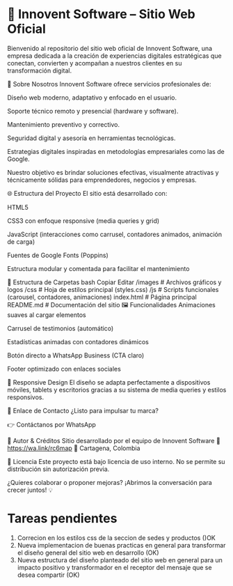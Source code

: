 <h1> 🧠 Innovent Software – Sitio Web Oficial </h1>
Bienvenido al repositorio del sitio web oficial de Innovent Software, una empresa dedicada a la creación de experiencias digitales estratégicas que conectan, convierten y acompañan a nuestros clientes en su transformación digital.

🚀 Sobre Nosotros
Innovent Software ofrece servicios profesionales de:

Diseño web moderno, adaptativo y enfocado en el usuario.

Soporte técnico remoto y presencial (hardware y software).

Mantenimiento preventivo y correctivo.

Seguridad digital y asesoría en herramientas tecnológicas.

Estrategias digitales inspiradas en metodologías empresariales como las de Google.

Nuestro objetivo es brindar soluciones efectivas, visualmente atractivas y técnicamente sólidas para emprendedores, negocios y empresas.

🌐 Estructura del Proyecto
El sitio está desarrollado con:

HTML5

CSS3 con enfoque responsive (media queries y grid)

JavaScript (interacciones como carrusel, contadores animados, animación de carga)

Fuentes de Google Fonts (Poppins)

Estructura modular y comentada para facilitar el mantenimiento

📁 Estructura de Carpetas
bash
Copiar
Editar
/images        # Archivos gráficos y logos
/css           # Hoja de estilos principal (styles.css)
/js            # Scripts funcionales (carousel, contadores, animaciones)
index.html     # Página principal
README.md      # Documentación del sitio
🖼️ Funcionalidades
Animaciones suaves al cargar elementos

Carrusel de testimonios (automático)

Estadísticas animadas con contadores dinámicos

Botón directo a WhatsApp Business (CTA claro)

Footer optimizado con enlaces sociales

📱 Responsive Design
El diseño se adapta perfectamente a dispositivos móviles, tablets y escritorios gracias a su sistema de media queries y estilos responsivos.

📲 Enlace de Contacto
¿Listo para impulsar tu marca?

👉 Contáctanos por WhatsApp

🧠 Autor & Créditos
Sitio desarrollado por el equipo de Innovent Software
📧 https://wa.link/rc6map 
📍 Cartagena, Colombia

📄 Licencia
Este proyecto está bajo licencia de uso interno. No se permite su distribución sin autorización previa.

¿Quieres colaborar o proponer mejoras?
¡Abrimos la conversación para crecer juntos! 💡

<h1>Tareas pendientes </h1>

1. Correcion en los estilos css de la seccion de sedes y productos ()OK
2. Nueva implementacion de buenas practicas en general para transformar el diseño general del sitio web en desarrollo (OK)
3. Nueva estructura del diseño planteado del sitio web en general para un impacto positivo y transformador en el receptor del mensaje que se desea compartir (OK)

